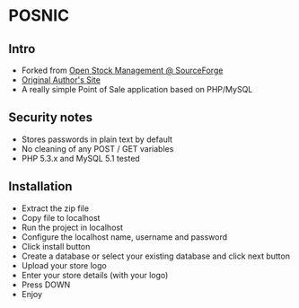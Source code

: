 # POSNIC
## Intro
* Forked from [Open Stock Management @ SourceForge](http://sourceforge.net/projects/stockmanagement/)
* [Original Author's Site](http://www.posnic.com)
* A really simple Point of Sale application based on PHP/MySQL

## Security notes
* Stores passwords in plain text by default
* No cleaning of any POST / GET variables
* PHP 5.3.x and MySQL 5.1 tested

## Installation
* Extract the zip file 
* Copy file to localhost
* Run the project in localhost
* Configure the localhost name, username and password
* Click install button 
* Create a database or select your existing database and click next button
* Upload your store logo
* Enter your store details (with your logo)
* Press DOWN
* Enjoy 
